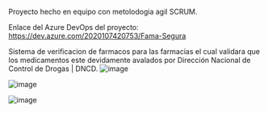 Proyecto hecho en equipo con metolodogia agil SCRUM.

Enlace del Azure DevOps del proyecto: https://dev.azure.com/2020107420753/Fama-Segura

Sistema de verificacion de farmacos para las farmacias el cual validara que los medicamentos este devidamente avalados por Dirección Nacional de Control de Drogas | DNCD.
![image](https://github.com/user-attachments/assets/3ff8e1c8-6be1-4e3c-96dd-12195ac47c8b)

![image](https://github.com/user-attachments/assets/3e857a1c-7a3e-4555-ac0c-8574fda82f34)

![image](https://github.com/user-attachments/assets/98837ce9-48d9-43f1-aa26-5a0c2c273dc0)

